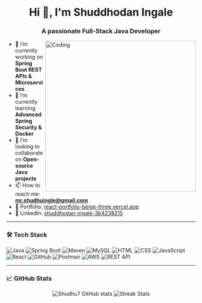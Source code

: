 <h1 align="center">Hi 👋, I'm Shuddhodan Ingale</h1>
<h3 align="center">A passionate Full-Stack Java Developer</h3>

<img align="right" alt="Coding" width="400" src="https://camo.githubusercontent.com/2366b34bb903c09617990fb5fff4622f3e941349e846ddb7e73df872a9d21233/68747470733a2f2f63646e2e6472696262626c652e636f6d2f75736572732f3733303730332f73637265656e73686f74732f363538313234332f6176656e746f2e676966">

- 🔭 I’m currently working on **Spring Boot REST APIs & Microservices**
- 🌱 I’m currently learning **Advanced Spring Security & Docker**
- 👯 I’m looking to collaborate on **Open-source Java projects**
- 📫 How to reach me: **mr.shudhuingle@gmail.com**
- 💼 Portfolio: [react-portfolio-beige-three.vercel.app](https://react-portfolio-beige-three.vercel.app)
- 🔗 LinkedIn: [shuddhodan-ingale-3b4238215](https://www.linkedin.com/in/shuddhodan-ingale-3b4238215/)

---

### 🛠️ Tech Stack

![Java](https://img.shields.io/badge/Java-ED8B00?style=for-the-badge&logo=java&logoColor=white)
![Spring Boot](https://img.shields.io/badge/Spring%20Boot-6DB33F?style=for-the-badge&logo=spring-boot&logoColor=white)
![Maven](https://img.shields.io/badge/Maven-C71A36?style=for-the-badge&logo=apache-maven&logoColor=white)
![MySQL](https://img.shields.io/badge/MySQL-00000F?style=for-the-badge&logo=mysql&logoColor=white)
![HTML](https://img.shields.io/badge/HTML5-E34F26?style=for-the-badge&logo=html5&logoColor=white)
![CSS](https://img.shields.io/badge/CSS3-1572B6?style=for-the-badge&logo=css3&logoColor=white)
![JavaScript](https://img.shields.io/badge/JavaScript-yellow?style=for-the-badge&logo=javascript&logoColor=black)
![React](https://img.shields.io/badge/React-20232A?style=for-the-badge&logo=react&logoColor=61DAFB)
![GitHub](https://img.shields.io/badge/GitHub-100000?style=for-the-badge&logo=github&logoColor=white)
![Postman](https://img.shields.io/badge/Postman-FF6C37?style=for-the-badge&logo=postman&logoColor=white)
![AWS](https://img.shields.io/badge/AWS-232F3E?style=for-the-badge&logo=amazon-aws&logoColor=white)
![REST API](https://img.shields.io/badge/REST--API-00599C?style=for-the-badge&logo=rest&logoColor=white)

---

### 📈 GitHub Stats

<p align="center">
  <img src="https://github-readme-stats.vercel.app/api?username=Shudhu7&show_icons=true&theme=tokyonight" alt="Shudhu7 GitHub stats" />
  <img src="https://github-readme-streak-stats.herokuapp.com/?user=Shudhu7&theme=tokyonight" alt="Streak Stats" />
</p>
